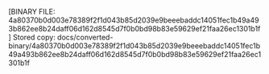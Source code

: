 [BINARY FILE: 4a80370b0d003e78389f2f1d043b85d2039e9beeebaddc14051fec1b49a493b862ee8b24daff06d162d8545d7f0b0bd98b83e59629ef21faa26ec1301b1f]
Stored copy: docs/converted-binary/4a80370b0d003e78389f2f1d043b85d2039e9beeebaddc14051fec1b49a493b862ee8b24daff06d162d8545d7f0b0bd98b83e59629ef21faa26ec1301b1f

